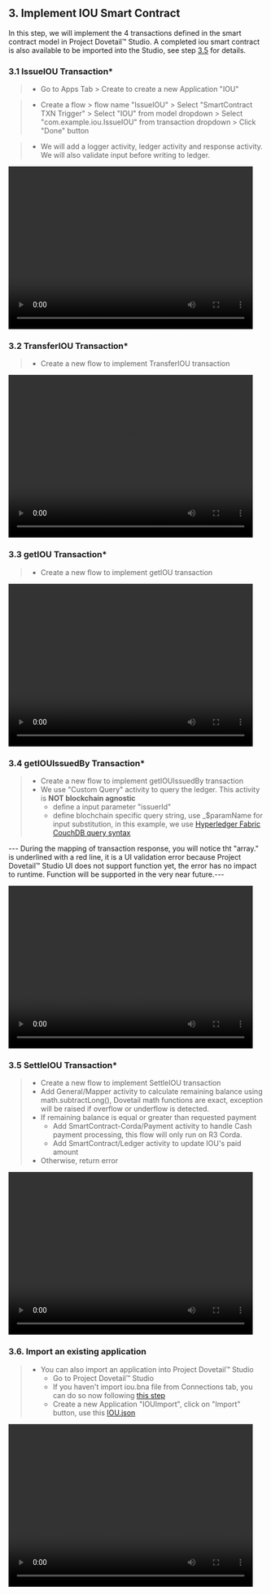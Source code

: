 

## 3. Implement IOU Smart Contract
In this step, we will implement the 4 transactions defined in the smart contract model in Project Dovetail™ Studio. A completed iou smart contract is also available to be imported into the Studio, see step [3.5](ch02-04-implement.html#35-import-an-existing-application) for details.

### 3.1 IssueIOU Transaction*

> * Go to Apps Tab > Create to create a new Application "IOU"

> * Create a flow > flow name "IssueIOU" > Select "SmartContract TXN Trigger" > Select "IOU" from model dropdown > Select "com.example.iou.IssueIOU" from transaction dropdown > Click "Done" button

> * We will add a logger activity, ledger activity and response activity. We will also validate input before writing to ledger. 

<p><video width="480" height="320" controls="controls">
    <source src="videos/issueiou.mp4" type="video/mp4">
</video></p>

### 3.2 TransferIOU Transaction*

> * Create a new flow to implement TransferIOU transaction
<p><video width="480" height="320" controls="controls">
    <source src="videos/transferiou.mp4" type="video/mp4">
</video></p>

### 3.3 getIOU Transaction*

> * Create a new flow to implement getIOU transaction
<p><video width="480" height="320" controls="controls">
    <source src="videos/getiou.mp4" type="video/mp4">
</video></p>

### 3.4 getIOUIssuedBy Transaction*

> * Create a new flow to implement getIOUIssuedBy transaction
> * We use "Custom Query" activity to query the ledger. This activity is **NOT blockchain agnostic**
>    - define a input parameter "issuerId"
>    - define blochchain specific query string, use _$paramName for input substitution, in this example, we use [Hyperledger Fabric CouchDB query syntax](https://hyperledger-fabric.readthedocs.io/en/release-1.3/couchdb_tutorial.html)
   
   --- During the mapping of transaction response, you will notice tht "array." is underlined with a red line, it is a UI validation error because Project Dovetail™ Studio UI does not support function yet, the error has no impact to runtime. Function will be supported in the very near future.---

<p><video width="480" height="320" controls="controls">
    <source src="videos/getiouissuedby.mp4" type="video/mp4">
</video></p>

### 3.5 SettleIOU Transaction*

> * Create a new flow to implement SettleIOU transaction
> * Add General/Mapper activity to calculate remaining balance using math.subtractLong(), 
Dovetail math functions are exact, exception will be raised if overflow or underflow is detected.
> * If remaining balance is equal or greater than requested payment
>    * Add SmartContract-Corda/Payment activity to handle Cash payment processing, this flow will only run on R3 Corda. 
>    * Add SmartContract/Ledger activity to update IOU's paid amount
> * Otherwise, return error  
<p><video width="480" height="320" controls="controls">
    <source src="videos/settleiou.mp4" type="video/mp4">
</video></p>

### 3.6. Import an existing application

> * You can also import an application into Project Dovetail™ Studio
>     * Go to Project Dovetail™ Studio
>     * If you haven't import iou.bna file from Connections tab, you can do so now following [this step](ch02-03-import.md)
>     * Create a new Application "IOUImport", click on "Import" button, use this [IOU.json](tutorials/iou/IOU.json)

<p><video width="480" height="320" controls="controls">
    <source src="videos/importiou.mp4" type="video/mp4">
</video></p>